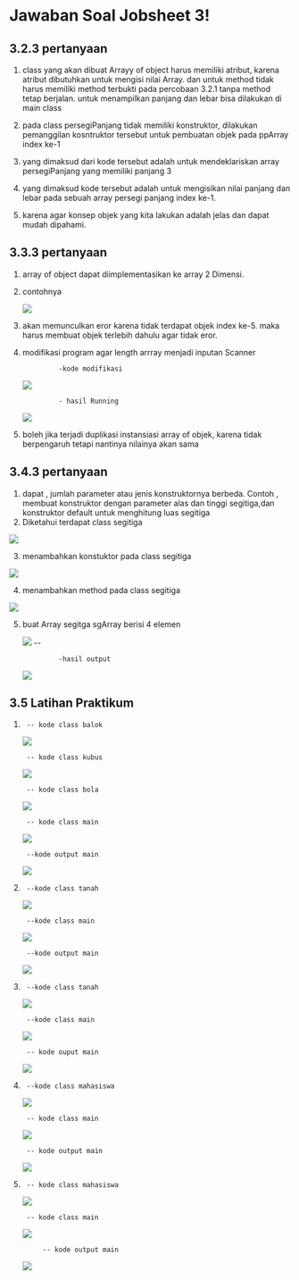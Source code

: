 # Jawaban Soal Jobsheet 3! 

## 3.2.3 pertanyaan
1. class yang akan dibuat Arrayy of object harus memiliki atribut, karena atribut dibutuhkan untuk mengisi nilai Array. dan untuk method tidak harus memiliki method terbukti pada percobaan 3.2.1 tanpa method tetap berjalan. untuk menampilkan panjang dan lebar bisa dilakukan di main class

2. pada class persegiPanjang tidak memiliki konstruktor, dilakukan pemanggilan kosntruktor tersebut untuk pembuatan objek pada ppArray index ke-1

3. yang dimaksud dari kode tersebut adalah untuk mendeklariskan array persegiPanjang yang memiliki panjang 3

4. yang dimaksud kode tersebut adalah untuk mengisikan nilai panjang dan lebar pada sebuah array persegi panjang index ke-1. 

5. karena agar konsep objek yang kita lakukan adalah jelas dan dapat mudah dipahami. 


## 3.3.3 pertanyaan

1. array of object dapat diimplementasikan ke array 2 Dimensi.

2. contohnya


    <img src="PERTEMUAN3/nomor2_pertanyaan2.jpg">

3. akan memunculkan eror karena tidak terdapat objek index ke-5. maka harus membuat objek terlebih dahulu agar tidak eror.

4. modifikasi program agar length arrray menjadi inputan Scanner

                -kode modifikasi 
    <img src="PERTEMUAN3/nomor3_pertanyaan2.jpg"> 

                - hasil Running
    <img src="PERTEMUAN3/nomor3output_pertanyaan2.jpg">
5. boleh jika terjadi duplikasi instansiasi array of objek, karena tidak berpengaruh tetapi nantinya nilainya akan sama

## 3.4.3 pertanyaan

1. dapat , jumlah parameter atau jenis konstruktornya berbeda. Contoh ,
membuat konstruktor dengan parameter alas dan tinggi segitiga,dan konstruktor default untuk
menghitung luas segitiga
2. Diketahui terdapat class segitiga 
<img src="PERTEMUAN3/nomor2_pertanyaan3.jpg">

3. menambahkan konstuktor pada class segitiga
<img src="PERTEMUAN3/nomor3_pertanyaan3.jpg">

4. menambahkan method pada class segitiga
<img src="PERTEMUAN3/nomor4_pertanyaan3.jpg">

5. buat Array segitga sgArray berisi 4 elemen

    <img src="PERTEMUAN3/nomor5_pertanyaan3.jpg">
        --

                -hasil output

    <img src="PERTEMUAN3/nomor5output_pertanyaan3.jpg">


## 3.5 Latihan Praktikum
1.      -- kode class balok

    <img src="PERTEMUAN3/balok1.jpg">

        -- kode class kubus

    <img src="PERTEMUAN3/kubus1.jpg">

        -- kode class bola

    <img src="PERTEMUAN3/bola1.jpg">

        -- kode class main

    <img src="PERTEMUAN3/tugas1.jpg">

        --kode output main

    <img src="PERTEMUAN3/tugas1-output.jpg">

2.      --kode class tanah 

    <img src="PERTEMUAN3/tanah2.jpg">

        --kode class main

    <img src="PERTEMUAN3/tugas2.jpg">

        --kode output main

    <img src="PERTEMUAN3/tugas2-output.jpg"> 

3.      --kode class tanah 

    <img src="PERTEMUAN3/tanah3.jpg">

        --kode class main

    <img src="PERTEMUAN3/tugas3.jpg">

        -- kode ouput main

    <img src="PERTEMUAN3/tanah3-output.jpg">

4.      --kode class mahasiswa 

    <img src="PERTEMUAN3/mahasiswa4.jpg">

        -- kode class main

    <img src="PERTEMUAN3/tugas4.jpg">

        -- kode output main

    <img src="PERTEMUAN3/tugas4-output.jpg">

5.      -- kode class mahasiswa 

    <img src="PERTEMUAN3/mahasiswa5.jpg">

        -- kode class main

    <img src="PERTEMUAN3/tugas5.jpg">

            -- kode output main

    <img src="PERTEMUAN3/tugas5-output.jpg">
